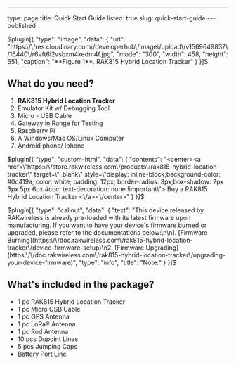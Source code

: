 ---
type: page
title: Quick Start Guide
listed: true
slug: quick-start-guide
---published

$plugin[{
    "type": "image",
    "data": {
        "url": "https:\/\/res.cloudinary.com\/developerhub\/image\/upload\/v1569649837\/16440\/r6vft6i2vsbxm4kedm4f.jpg",
        "mode": "300",
        "width": 458,
        "height": 651,
        "caption": "**Figure 1**. RAK815 Hybrid Location Tracker"
    }
}]$

## What do you need?

1. **RAK815 Hybrid Location Tracker**
2. Emulator Kit w/ Debugging Tool
3. Micro - USB Cable
4. Gateway in Range for Testing
5. Raspberry Pi
6. A Windows/Mac OS/Linux Computer
7. Android phone/ Iphone

$plugin[{
    "type": "custom-html",
    "data": {
        "contents": "<center><a href=\"https:\/\/store.rakwireless.com\/products\/rak815-hybrid-location-tracker\" target=\"_blank\" style=\"display: inline-block;background-color: #0c419a; color: white; padding: 12px; border-radius: 3px;box-shadow: 2px 3px 5px 6px #ccc; text-decoration: none !important\"> Buy a RAK815 Hybrid Location Tracker <\/a><\/center>"
    }
}]$

$plugin[{
    "type": "callout",
    "data": {
        "text": "This device released by RAKwireless is already pre-loaded with its latest firmware upon manufacturing. If you want to have your device's firmware burned or upgraded, please refer to the documentations below:\n\n1. [Firmware Burning](https:\/\/doc.rakwireless.com\/rak815-hybrid-location-tracker\/device-firmware-setup)\n2. [Firmware Upgrading](https:\/\/doc.rakwireless.com\/rak815-hybrid-location-tracker\/upgrading-your-device-firmware)",
        "type": "info",
        "title": "Note:"
    }
}]$

## What's included in the package?

- 1 pc RAK815 Hybrid Location Tracker
- 1 pc Micro USB Cable
- 1 pc GPS Antenna
- 1 pc LoRa® Antenna
- 1 pc Rod Antenna
- 10 pcs Dupoint Lines
- 5 pcs Jumping Caps
- Battery Port Line

